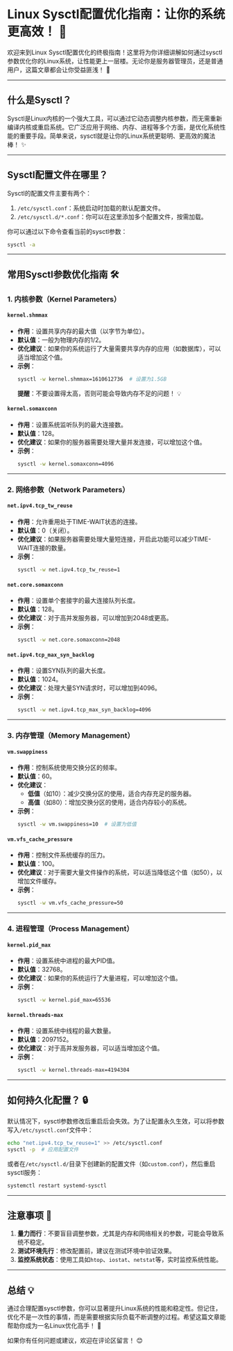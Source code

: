 

# Linux Sysctl配置优化指南：让你的系统更高效！ 🚀

欢迎来到Linux Sysctl配置优化的终极指南！这里将为你详细讲解如何通过sysctl参数优化你的Linux系统，让性能更上一层楼。无论你是服务器管理员，还是普通用户，这篇文章都会让你受益匪浅！ 🎯

---

## 什么是Sysctl？
Sysctl是Linux内核的一个强大工具，可以通过它动态调整内核参数，而无需重新编译内核或重启系统。它广泛应用于网络、内存、进程等多个方面，是优化系统性能的重要手段。简单来说，sysctl就是让你的Linux系统更聪明、更高效的魔法棒！ ✨

---

## Sysctl配置文件在哪里？
Sysctl的配置文件主要有两个：
1. `/etc/sysctl.conf`：系统启动时加载的默认配置文件。
2. `/etc/sysctl.d/*.conf`：你可以在这里添加多个配置文件，按需加载。

你可以通过以下命令查看当前的sysctl参数：
```bash
sysctl -a
```

---

## 常用Sysctl参数优化指南 🛠️

### 1. 内核参数（Kernel Parameters）
#### `kernel.shmmax`
- **作用**：设置共享内存的最大值（以字节为单位）。
- **默认值**：一般为物理内存的1/2。
- **优化建议**：如果你的系统运行了大量需要共享内存的应用（如数据库），可以适当增加这个值。
- **示例**：
  ```bash
  sysctl -w kernel.shmmax=1610612736  # 设置为1.5GB
  ```
  **提醒**：不要设置得太高，否则可能会导致内存不足的问题！ 💡

#### `kernel.somaxconn`
- **作用**：设置系统监听队列的最大连接数。
- **默认值**：128。
- **优化建议**：如果你的服务器需要处理大量并发连接，可以增加这个值。
- **示例**：
  ```bash
  sysctl -w kernel.somaxconn=4096
  ```

---

### 2. 网络参数（Network Parameters）
#### `net.ipv4.tcp_tw_reuse`
- **作用**：允许重用处于TIME-WAIT状态的连接。
- **默认值**：0（关闭）。
- **优化建议**：如果服务器需要处理大量短连接，开启此功能可以减少TIME-WAIT连接的数量。
- **示例**：
  ```bash
  sysctl -w net.ipv4.tcp_tw_reuse=1
  ```

#### `net.core.somaxconn`
- **作用**：设置单个套接字的最大连接队列长度。
- **默认值**：128。
- **优化建议**：对于高并发服务器，可以增加到2048或更高。
- **示例**：
  ```bash
  sysctl -w net.core.somaxconn=2048
  ```

#### `net.ipv4.tcp_max_syn_backlog`
- **作用**：设置SYN队列的最大长度。
- **默认值**：1024。
- **优化建议**：处理大量SYN请求时，可以增加到4096。
- **示例**：
  ```bash
  sysctl -w net.ipv4.tcp_max_syn_backlog=4096
  ```

---

### 3. 内存管理（Memory Management）
#### `vm.swappiness`
- **作用**：控制系统使用交换分区的频率。
- **默认值**：60。
- **优化建议**：
  - **低值**（如10）：减少交换分区的使用，适合内存充足的服务器。
  - **高值**（如80）：增加交换分区的使用，适合内存较小的系统。
- **示例**：
  ```bash
  sysctl -w vm.swappiness=10  # 设置为低值
  ```

#### `vm.vfs_cache_pressure`
- **作用**：控制文件系统缓存的压力。
- **默认值**：100。
- **优化建议**：对于需要大量文件操作的系统，可以适当降低这个值（如50），以增加文件缓存。
- **示例**：
  ```bash
  sysctl -w vm.vfs_cache_pressure=50
  ```

---

### 4. 进程管理（Process Management）
#### `kernel.pid_max`
- **作用**：设置系统中进程的最大PID值。
- **默认值**：32768。
- **优化建议**：如果你的系统运行了大量进程，可以增加这个值。
- **示例**：
  ```bash
  sysctl -w kernel.pid_max=65536
  ```

#### `kernel.threads-max`
- **作用**：设置系统中线程的最大数量。
- **默认值**：2097152。
- **优化建议**：对于高并发服务器，可以适当增加这个值。
- **示例**：
  ```bash
  sysctl -w kernel.threads-max=4194304
  ```

---

## 如何持久化配置？ 🔒
默认情况下，sysctl参数修改后重启后会失效。为了让配置永久生效，可以将参数写入`/etc/sysctl.conf`文件中：

```bash
echo "net.ipv4.tcp_tw_reuse=1" >> /etc/sysctl.conf
sysctl -p  # 应用配置文件
```

或者在`/etc/sysctl.d/`目录下创建新的配置文件（如`custom.conf`），然后重启sysctl服务：
```bash
systemctl restart systemd-sysctl
```

---

## 注意事项 🚨
1. **量力而行**：不要盲目调整参数，尤其是内存和网络相关的参数，可能会导致系统不稳定。
2. **测试环境先行**：修改配置前，建议在测试环境中验证效果。
3. **监控系统状态**：使用工具如`htop`、`iostat`、`netstat`等，实时监控系统性能。

---

## 总结 💡
通过合理配置sysctl参数，你可以显著提升Linux系统的性能和稳定性。但记住，优化不是一次性的事情，而是需要根据实际负载不断调整的过程。希望这篇文章能帮助你成为一名Linux优化高手！ 🎉

如果你有任何问题或建议，欢迎在评论区留言！ 😊